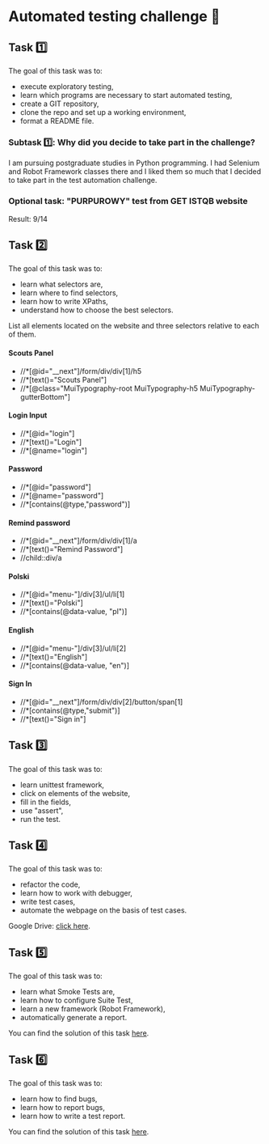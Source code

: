 # Automated testing challenge 🤖

## Task 1️⃣

The goal of this task was to:
- execute exploratory testing,
- learn which programs are necessary to start automated testing,
- create a GIT repository,
- clone the repo and set up a working environment,
- format a README file.

### Subtask 1️⃣: Why did you decide to take part in the challenge?

I am pursuing postgraduate studies in Python programming. I had Selenium and Robot Framework classes there and I liked them so much that I decided to take part in the test automation challenge.

[//]: <> (Jestem w trakcie studiów podyplomowych na kierunku "Programista Python Developer" w WSB. Na jednym ze zjazdów miałam zajęcia z Selenium i Robot Framework, które tak mi się spodobały że podstanowiłam poszerzyć swoją wiedzę na ten temat biorąc udział w wyzwaniu Dare IT.)

### Optional task: "PURPUROWY" test from GET ISTQB website

Result: 9/14

## Task 2️⃣

The goal of this task was to:
- learn what selectors are,
- learn where to find selectors,
- learn how to write XPaths, 
- understand how to choose the best selectors.

List all elements located on the website and three selectors relative to each of them.

#### Scouts Panel</br>
- //*[@id="__next"]/form/div/div[1]/h5</br>
- //*[text()="Scouts Panel"]</br>
- //*[@class="MuiTypography-root MuiTypography-h5 MuiTypography-gutterBottom"]</br>

#### Login Input</br>
- //*[@id="login"]</br>
- //*[text()="Login"]</br>
- //*[@name="login"]</br>

#### Password</br>
- //*[@id="password"]</br>
- //*[@name="password"]</br>
- //*[contains(@type,"password")]</br>

#### Remind password</br>
- //*[@id="__next"]/form/div/div[1]/a</br>
- //*[text()="Remind Password"]</br>
- //child::div/a</br>

#### Polski</br>
- //*[@id="menu-"]/div[3]/ul/li[1]</br>
- //*[text()="Polski"]</br>
- //*[contains(@data-value, "pl")]</br>

#### English</br>
- //*[@id="menu-"]/div[3]/ul/li[2]</br>
- //*[text()="English"]</br>
- //*[contains(@data-value, "en")]</br>

#### Sign In</br>
- //*[@id="__next"]/form/div/div[2]/button/span[1]</br>
- //*[contains(@type,"submit")]</br>
- //*[text()="Sign in"]</br>

## Task 3️⃣

The goal of this task was to:
- learn unittest framework,
- click on elements of the website,
- fill in the fields,
- use "assert",
- run the test.

## Task 4️⃣

The goal of this task was to:
- refactor the code,
- learn how to work with debugger,
- write test cases, 
- automate the webpage on the basis of test cases.

Google Drive: [click here](https://drive.google.com/drive/folders/1X0jLapKF8UmqdAVsQ_BPGTm_n6Tubutz?usp=share_link).

## Task 5️⃣

The goal of this task was to:
- learn what Smoke Tests are,
- learn how to configure Suite Test,
- learn a new framework (Robot Framework),
- automatically generate a report.

You can find the solution of this task [here](https://github.com/marta-rakowska/panelscout_robotframework).

## Task 6️⃣

The goal of this task was to:
- learn how to find bugs,
- learn how to report bugs,
- learn how to write a test report.

You can find the solution of this task [here](https://drive.google.com/drive/folders/1DU61ovsgWxocZU52_CEFXh79J4YJABHq).










